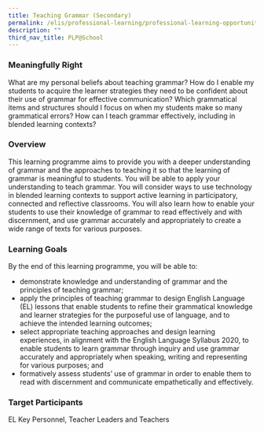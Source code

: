 ```yaml
---
title: Teaching Grammar (Secondary)
permalink: /elis/professional-learning/professional-learning-opportunities/secondary/teaching-grammar/
description: ""
third_nav_title: PLP@School
---
```

### Meaningfully Right

What are my personal beliefs about teaching grammar? How do I enable my students to acquire the learner strategies they need to be confident about their use of grammar for effective communication? Which grammatical items and structures should I focus on when my students make so many grammatical errors? How can I teach grammar effectively, including in blended learning contexts?

### Overview
This learning programme aims to provide you with a deeper understanding of grammar and the approaches to teaching it so that the learning of grammar is meaningful to students. You will be able to apply your understanding to teach grammar. You will consider ways to use technology in blended learning contexts to support active learning in participatory, connected and reflective classrooms. You will also learn how to enable your students to use their knowledge of grammar to read effectively and with discernment, and use grammar accurately and appropriately to create a wide range of texts for various purposes.

### Learning Goals
By the end of this learning programme, you will be able to:

*   demonstrate knowledge and understanding of grammar and the principles of teaching grammar;
*   apply the principles of teaching grammar to design English Language (EL) lessons that enable students to refine their grammatical knowledge and learner strategies for the purposeful use of language, and to achieve the intended learning outcomes;
*   select appropriate teaching approaches and design learning experiences, in alignment with the English Language Syllabus 2020, to enable students to learn grammar through inquiry and use grammar accurately and appropriately when speaking, writing and representing for various purposes; and
*   formatively assess students’ use of grammar in order to enable them to read with discernment and communicate empathetically and effectively.

### Target Participants

EL Key Personnel, Teacher Leaders and Teachers